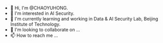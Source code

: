 - 👋 Hi, I'm @CHAOYUHONG.
- 👀 I'm interested in AI Security.
- 🌱 I'm currently learning and working in Data & AI Security Lab, Beijing Institute of Technology.
- 💞️ I'm looking to collaborate on ...
- 📫 How to reach me ...

<!---
CHAOYUHONG/CHAOYUHONG is a ✨ special ✨ repository because its `README.md` (this file) appears on your GitHub profile.
You can click the Preview link to take a look at your changes.
--->
